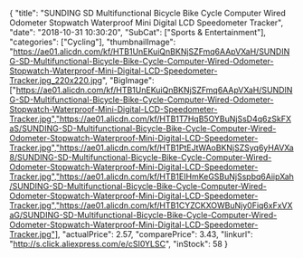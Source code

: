 {
	"title": "SUNDING SD Multifunctional Bicycle Bike Cycle Computer Wired Odometer Stopwatch Waterproof Mini Digital LCD Speedometer Tracker",
	"date": "2018-10-31 10:30:20",
	"SubCat": ["Sports & Entertainment"],
	"categories": ["Cycling"],
	"thumbnailImage": "https://ae01.alicdn.com/kf/HTB1UnEKuiQnBKNjSZFmq6AApVXaH/SUNDING-SD-Multifunctional-Bicycle-Bike-Cycle-Computer-Wired-Odometer-Stopwatch-Waterproof-Mini-Digital-LCD-Speedometer-Tracker.jpg_220x220.jpg",
	"BigImage": ["https://ae01.alicdn.com/kf/HTB1UnEKuiQnBKNjSZFmq6AApVXaH/SUNDING-SD-Multifunctional-Bicycle-Bike-Cycle-Computer-Wired-Odometer-Stopwatch-Waterproof-Mini-Digital-LCD-Speedometer-Tracker.jpg","https://ae01.alicdn.com/kf/HTB1T7HqB5OYBuNjSsD4q6zSkFXaS/SUNDING-SD-Multifunctional-Bicycle-Bike-Cycle-Computer-Wired-Odometer-Stopwatch-Waterproof-Mini-Digital-LCD-Speedometer-Tracker.jpg","https://ae01.alicdn.com/kf/HTB1PtEJtWAoBKNjSZSyq6yHAVXa8/SUNDING-SD-Multifunctional-Bicycle-Bike-Cycle-Computer-Wired-Odometer-Stopwatch-Waterproof-Mini-Digital-LCD-Speedometer-Tracker.jpg","https://ae01.alicdn.com/kf/HTB1EIHmKeGSBuNjSspbq6AiipXah/SUNDING-SD-Multifunctional-Bicycle-Bike-Cycle-Computer-Wired-Odometer-Stopwatch-Waterproof-Mini-Digital-LCD-Speedometer-Tracker.jpg","https://ae01.alicdn.com/kf/HTB1CYZCKXOWBuNjy0Fiq6xFxVXaG/SUNDING-SD-Multifunctional-Bicycle-Bike-Cycle-Computer-Wired-Odometer-Stopwatch-Waterproof-Mini-Digital-LCD-Speedometer-Tracker.jpg"],
	"actualPrice": 2.57,
	"comparePrice": 3.43,
	"linkurl": "http://s.click.aliexpress.com/e/cSI0YLSC",
	"inStock": 58
}
